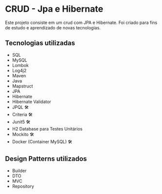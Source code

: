 # CRUD - Jpa e Hibernate

Este projeto consiste em um crud com JPA e Hibernate. Foi criado para fins de estudo e aprendizado de novas tecnologias.

## Tecnologias utilizadas
- SQL 
- MySQL 
- Lombok
- Log4j2
- Maven
- Java
- Mapstruct
- JPA 
- Hibernate️
- Hibernate Validator
- JPQL 🛠️
- Criteria 🛠️
- Junit5 🛠️
- H2 Database para Testes Unitários
- Mockito 🛠️
- Docker (Container MySQL) 🛠️

## Design Patterns utilizados
- Builder
- DTO
- MVC
- Repository



